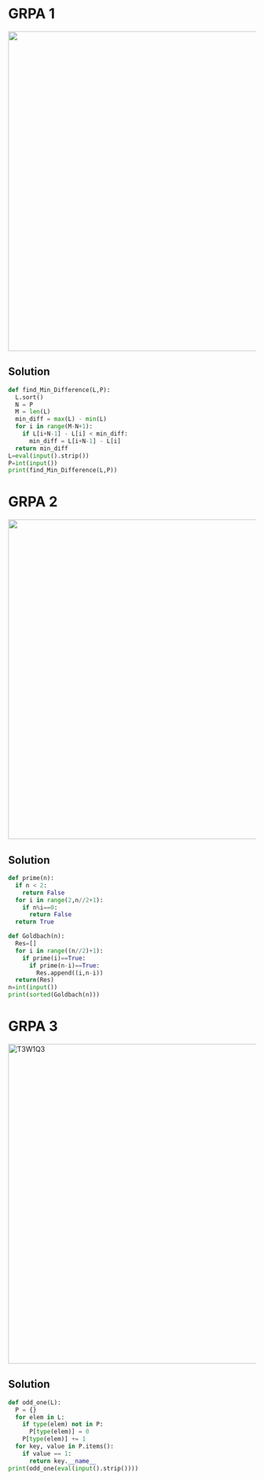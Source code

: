 # GRPA 1
<img src="https://user-images.githubusercontent.com/94922914/235096760-c7681067-d68b-4f82-8303-9afa64ad7414.png" width="650"/>

## Solution
```python
def find_Min_Difference(L,P):
  L.sort()
  N = P
  M = len(L)
  min_diff = max(L) - min(L)
  for i in range(M-N+1):
    if L[i+N-1] - L[i] < min_diff:
      min_diff = L[i+N-1] - L[i]
  return min_diff
L=eval(input().strip())
P=int(input())
print(find_Min_Difference(L,P))
```
# GRPA 2
<img width="650" src="https://user-images.githubusercontent.com/94922914/235097289-c8a5d66a-614f-4a3f-8ae1-17852a49fe9a.png">

## Solution
```python
def prime(n):
  if n < 2:
    return False
  for i in range(2,n//2+1):
    if n%i==0:
      return False
  return True

def Goldbach(n):
  Res=[]
  for i in range((n//2)+1):
    if prime(i)==True:
      if prime(n-i)==True:
        Res.append((i,n-i))
  return(Res)
n=int(input())
print(sorted(Goldbach(n)))
```
# GRPA 3
<img width="650" alt="T3W1Q3" src="https://user-images.githubusercontent.com/94922914/235097599-be129a03-904e-4a3e-8e4d-33900f980d72.png">

## Solution
```python
def odd_one(L):
  P = {}
  for elem in L:
    if type(elem) not in P:
      P[type(elem)] = 0
    P[type(elem)] += 1
  for key, value in P.items():
    if value == 1:
      return key.__name__
print(odd_one(eval(input().strip())))
```

